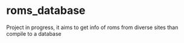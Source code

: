 # roms_database

Project in progress, it aims to get info of roms from diverse sites than compile to a database
